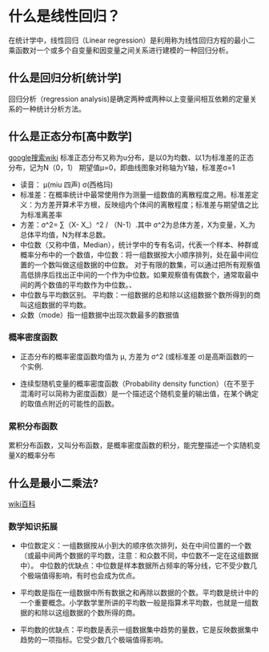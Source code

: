# 什么是线性回归？

在统计学中，线性回归（Linear regression）是利用称为线性回归方程的最小二乘函数对一个或多个自变量和因变量之间关系进行建模的一种回归分析。

## 什么是回归分析[统计学]

回归分析（regression analysis)是确定两种或两种以上变量间相互依赖的定量关系的一种统计分析方法。

## 什么是正态分布[高中数学]

[google搜索wiki](https://zh.wikipedia.org/wiki/%E6%AD%A3%E6%80%81%E5%88%86%E5%B8%83)
标准正态分布又称为u分布，是以0为均数、以1为标准差的正态分布，记为N（0，1）
期望值μ=0，即曲线图象对称轴为Y轴，标准差σ=1  

* 读音： μ(miu 四声) σ(西格玛)
* 标准差：在概率统计中最常使用作为测量一组数值的离散程度之用。标准差定义：为方差开算术平方根，反映组内个体间的离散程度；标准差与期望值之比为标准离差率
* 方差：σ^2= ∑（X- X_）^2 / （N-1）.其中 σ^2为总体方差，X为变量，X_为总体平均值，N为样本总数。
* 中位数（又称中值，Median），统计学中的专有名词，代表一个样本、种群或概率分布中的一个数值，中位数：将一组数据按大小顺序排列，处在最中间位置的一个数叫做这组数据的中位数。
对于有限的数集，可以通过把所有观察值高低排序后找出正中间的一个作为中位数。如果观察值有偶数个，通常取最中间的两个数值的平均数作为中位数。、
* 中位数与平均数区别。 平均数：一组数据的总和除以这组数据个数所得到的商叫这组数据的平均数。
* 众数（mode）指一组数据中出现次数最多的数据值

### 概率密度函数

* 正态分布的概率密度函数均值为 μ, 方差为 σ^2 (或标准差 σ)是高斯函数的一个实例.

* 连续型随机变量的概率密度函数（Probability density function）（在不至于混淆时可以简称为密度函数）是一个描述这个随机变量的输出值，在某个确定的取值点附近的可能性的函数。

### 累积分布函数

累积分布函数，又叫分布函数，是概率密度函数的积分，能完整描述一个实随机变量X的概率分布

## 什么是最小二乘法?

[wiki百科](https://zh.wikipedia.org/wiki/%E6%9C%80%E5%B0%8F%E4%BA%8C%E4%B9%98%E6%B3%95)

### 数学知识拓展

* 中位数定义：一组数据按从小到大的顺序依次排列，处在中间位置的一个数（或最中间两个数据的平均数，注意：和众数不同，中位数不一定在这组数据中）。
中位数的优缺点：中位数是样本数据所占频率的等分线，它不受少数几个极端值得影响，有时也会成为优点。

* 平均数是指在一组数据中所有数据之和再除以数据的个数。平均数是统计中的一个重要概念。小学数学里所讲的平均数一般是指算术平均数，也就是一组数据的和除以这组数据的个数所得的商。

* 平均数的优缺点：平均数是表示一组数据集中趋势的量数，它是反映数据集中趋势的一项指标。它受少数几个极端值得影响。